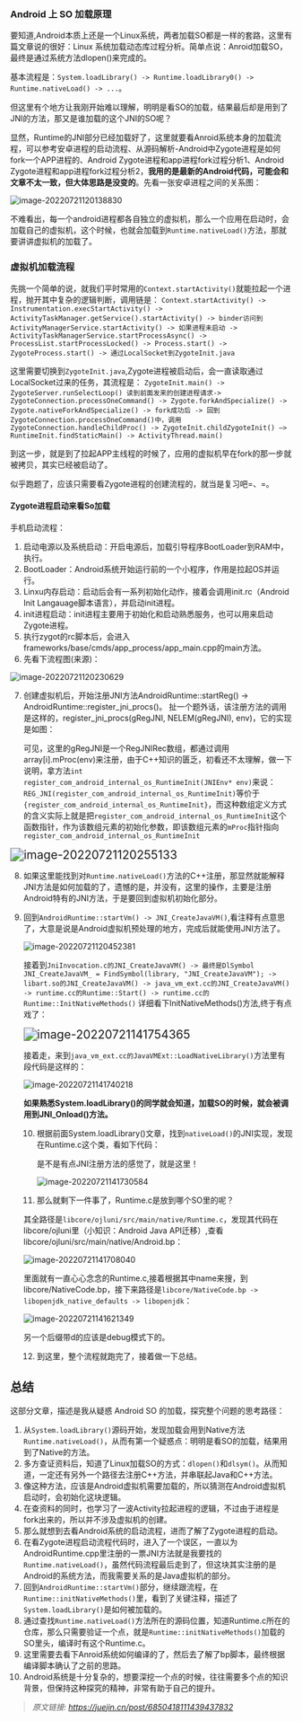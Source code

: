 ### **Android 上 SO 加载原理**

要知道,Android本质上还是一个Linux系统，两者加载SO都是一样的套路，这里有篇文章说的很好：Linux 系统加载动态库过程分析。简单点说：Anroid加载SO，最终是通过系统方法dlopen()来完成的。

基本流程是：`System.loadLibrary() -> Runtime.loadLibrary0() -> Runtime.nativeLoad() -> ...`。 

但这里有个地方让我刚开始难以理解，明明是看SO的加载，结果最后却是用到了JNI的方法，那又是谁加载的这个JNI的SO呢？

显然，Runtime的JNI部分已经加载好了，这里就要看Anroid系统本身的加载流程，可以参考安卓进程的启动流程、从源码解析-Android中Zygote进程是如何fork一个APP进程的、Android Zygote进程和app进程fork过程分析1、Android Zygote进程和app进程fork过程分析2，**我用的是最新的Android代码，可能会和文章不太一致，但大体思路是没变的**。先看一张安卓进程之间的关系图：

![image-20220721120138830](.asserts/image-20220721120138830.png)

不难看出，每一个android进程都各自独立的虚拟机，那么一个应用在启动时，会加载自己的虚拟机，这个时候，也就会加载到`Runtime.nativeLoad()`方法，那就要讲讲虚拟机的加载了。



### 虚拟机加载流程

先挑一个简单的说，就我们平时常用的`Context.startActivity()`就能拉起一个进程，抛开其中复杂的逻辑判断，调用链是： 
`Context.startActivity() -> Instrumentation.execStartActivity() -> ActivityTaskManager.getService().startActivity() -> binder访问到ActivityManagerService.startActivity() -> 如果进程未启动 -> ActivityTaskManagerService.startProcessAsync() -> ProcessList.startProcessLocked() -> Process.start() -> ZygoteProcess.start() -> 通过LocalSocket到ZygoteInit.java` 

这里需要切换到`ZygoteInit.java`,Zygote进程被启动后，会一直读取通过LocalSocket过来的任务，其流程是： 
`ZygoteInit.main() -> ZygoteServer.runSelectLoop() 读到前面发来的创建进程请求-> ZygoteConnection.processOneCommand() -> Zygote.forkAndSpecialize() -> Zygote.nativeForkAndSpecialize() -> fork成功后 -> 回到ZygoteConnection.processOneCommand()中，调用ZygoteConnection.handleChildProc() -> ZygoteInit.childZygoteInit() —> RuntimeInit.findStaticMain() -> ActivityThread.main()`

到这一步，就是到了拉起APP主线程的时候了，应用的虚拟机早在fork的那一步就被拷贝，其实已经被启动了。

似乎跑题了，应该只需要看Zygote进程的创建流程的，就当是复习吧=、=。



#### Zygote进程启动来看So加载

手机启动流程：

1. 启动电源以及系统启动：开启电源后，加载引导程序BootLoader到RAM中，执行。
2. BootLoader：Android系统开始运行前的一个小程序，作用是拉起OS并运行。
3. Linxu内存启动：启动后会有一系列初始化动作，接着会调用init.rc（Android Init Langauage脚本语言），并启动init进程。
4. init进程启动：init进程主要用于初始化和启动熟悉服务，也可以用来启动Zygote进程。
5. 执行zygot的rc脚本后，会进入frameworks/base/cmds/app_process/app_main.cpp的main方法。
6. 先看下流程图(来源)：

![image-20220721120230629](.asserts/image-20220721120230629.png)

7. 创建虚拟机后，开始注册JNI方法AndroidRuntime::startReg() -> AndroidRuntime::register_jni_procs()。 
   扯一个题外话，该注册方法的调用是这样的，register_jni_procs(gRegJNI, NELEM(gRegJNI), env)，它的实现是如图：

   可见，这里的gRegJNI是一个RegJNIRec数组，都通过调用array[i].mProc(env)来注册，由于C++知识的匮乏，初看还不太理解，做一下说明，拿方法`int register_com_android_internal_os_RuntimeInit(JNIEnv* env)`来说：`REG_JNI(register_com_android_internal_os_RuntimeInit)`等价于`{register_com_android_internal_os_RuntimeInit}`，而这种数组定义方式的含义实际上就是把`register_com_android_internal_os_RuntimeInit`这个函数指针，作为该数组元素的初始化参数，即该数组元素的`mProc`指针指向`register_com_android_internal_os_RuntimeInit`

<img src=".asserts/image-20220721120255133.png" alt="image-20220721120255133" style="zoom:150%;" />



8. 如果这里能找到对`Runtime.nativeLoad()`方法的C++注册，那显然就能解释JNI方法是如何加载的了，遗憾的是，并没有，这里的操作，主要是注册Android特有的JNI方法，于是要回到虚拟机初始化部分。

9. 回到`AndroidRuntime::startVm() -> JNI_CreateJavaVM()`,看注释有点意思了，大意是说是Android虚拟机预处理的地方，完成后就能使用JNI方法了。

   ![image-20220721120452381](.asserts/image-20220721120452381.png)

   接着到`JniInvocation.c的JNI_CreateJavaVM() -> 最终是DlSymbol JNI_CreateJavaVM_ = FindSymbol(library, "JNI_CreateJavaVM"); -> libart.so的JNI_CreateJavaVM() -> java_vm_ext.cc的JNI_CreateJavaVM() -> runtime.cc的Runtime::Start() -> runtime.cc的Runtime::InitNativeMethods()` 
   详细看下InitNativeMethods()方法,终于有点戏了：

   <img src=".asserts/image-20220721141754365.png" alt="image-20220721141754365" style="zoom:150%;" />

   接着走，来到`java_vm_ext.cc的JavaVMExt::LoadNativeLibrary()`方法里有段代码是这样的：

   ![image-20220721141740218](.asserts/image-20220721141740218.png)

   **如果熟悉System.loadLibrary()的同学就会知道，加载SO的时候，就会被调用到JNI_Onload()方法。**

   10. 根据前面System.loadLibrary()文章，找到`nativeLoad()`的JNI实现，发现在Runtime.c这个类，看如下代码：

       是不是有点JNI注册方法的感觉了，就是这里！

       ![image-20220721141730584](.asserts/image-20220721141730584.png)

   11. 那么就剩下一件事了，Runtime.c是放到哪个SO里的呢？ 

   其全路径是`libcore/ojluni/src/main/native/Runtime.c`，发现其代码在libcore/ojluni里（小知识：Android Java API迁移）,查看libcore/ojluni/src/main/native/Android.bp：

   ![image-20220721141708040](.asserts/image-20220721141708040.png)

   里面就有一直心心念念的Runtime.c,接着根据其中name来搜，到libcore/NativeCode.bp，接下来路径是`libcore/NativeCode.bp -> libopenjdk_native_defaults -> libopenjdk`：

   ![image-20220721141621349](.asserts/image-20220721141621349.png)

   另一个后缀带d的应该是debug模式下的。

   12. 到这里，整个流程就跑完了，接着做一下总结。



## 总结

这部分文章，描述是我从疑惑 Android SO 的加载，探究整个问题的思考路径：

1. 从`System.loadLibrary()`源码开始，发现加载会用到Native方法`Runtime.nativeLoad()`，从而有第一个疑惑点：明明是看SO的加载，结果用到了Native的方法。
2. 多方查证资料后，知道了Linux加载SO的方式：`dlopen()`和`dlsym()`。从而知道，一定还有另外一个路径去注册C++方法，并串联起Java和C++方法。
3. 像这种方法，应该是Android虚拟机需要加载的，所以猜测在Android虚拟机启动时，会初始化这块逻辑。
4. 在查资料的同时，也学习了一波Activity拉起进程的逻辑，不过由于进程是fork出来的，所以并不涉及虚拟机的创建。
5. 那么就想到去看Android系统的启动流程，进而了解了Zygote进程的启动。
6. 在看Zygote进程启动流程代码时，进入了一个误区，一直以为AndroidRuntime.cpp里注册的一票JNI方法就是我要找的`Runtime.nativeLoad()`，虽然代码流程最后走到了，但这块其实注册的是Android的系统方法，而我需要关系的是Java虚拟机的部分。
7. 回到`AndroidRuntime::startVm()`部分，继续跟流程，在`Runtime::initNativeMethods()`里，看到了关键注释，描述了`System.loadLibrary()`是如何被加载的。
8. 通过查找`Runtime.nativeLoad()`方法所在的源码位置，知道Runtime.c所在的仓库，那么只需要验证一个点，就是`Runtime::initNativeMethods()`加载的SO里头，编译时有这个Runtime.c。
9. 这里需要去看下Anroid系统如何编译的了，然后去了解了bp脚本，最终根据编译脚本确认了之前的思路。
10. Android系统是十分复杂的，想要深挖一个点的时候，往往需要多个点的知识背景，但保持这种探究的精神，非常有助于自己的提升。

> *原文链接: https://juejin.cn/post/6850418111439437832*